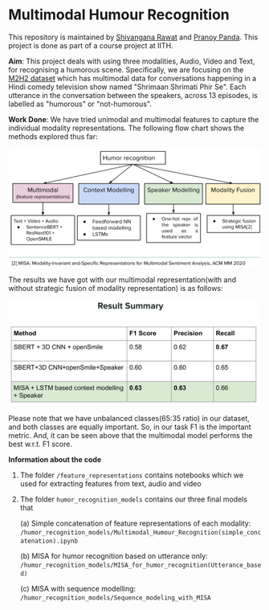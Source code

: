 # Multimodal Humour Recognition
This repository is maintained by [Shivangana Rawat](https://www.linkedin.com/in/shivangana-rawat-b12254124/) and [Pranoy Panda](https://sites.google.com/view/pranoy-panda/). This project is done as part of a course project at IITH. 

**Aim**: This project deals with using three modalities, Audio, Video and Text, for recognising a humorous scene. Specifically, we are focusing on the [M2H2 dataset](https://arxiv.org/abs/2108.01260) which has multimodal data for conversations happening in a Hindi comedy television show named "Shrimaan Shrimati Phir Se". Each utterance in the conversation between the speakers, across 13 episodes, is labelled as "humorous" or "not-humorous".   

**Work Done**: We have tried unimodal and multimodal features to capture the individual modality representations. The following flow chart shows the methods explored thus far:

<img src="/images/flowchart.png" alt="flowchart" width="700"/>

The results we have got with our multimodal representation(with and without strategic fusion of modality representation) is as follows:

<img src="/images/result.png" alt="results" width="500" >

Please note that we have unbalanced classes(65:35 ratio) in our dataset, and both classes are equally important. So, in our task F1 is the important metric. And, it can be seen above that the multimodal model performs the best w.r.t. F1 score.

**Information about the code**
1. The folder ```/feature_representations``` contains notebooks which we used for extracting features from text, audio and video
2. The folder ```humor_recognition_models``` contains our three final models that 

    (a) Simple concatenation of feature representations of each modality: ```/humor_recognition_models/Multimodal_Humour_Recognition(simple_concatenation).ipynb```
    
    (b) MISA for humor recognition based on utterance only: ```/humor_recognition_models/MISA_for_humor_recognition(Utterance_based)```
    
    (c) MISA with sequence modelling: ```/humor_recognition_models/Sequence_modeling_with_MISA```
